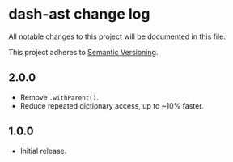 # dash-ast change log

All notable changes to this project will be documented in this file.

This project adheres to [Semantic Versioning](http://semver.org/).

## 2.0.0
* Remove `.withParent()`.
* Reduce repeated dictionary access, up to ~10% faster.

## 1.0.0
* Initial release.
